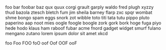 foo bar foobar baz qux quux corgi grault garply waldo fred plugh xyzzy thud bazola ztesch bletch fum jim sheila barney flarp zxc spqr wombat shme bongo spam eggs snork zot wibble toto titi tata tutu pippo pluto paperino aap noot mies oogle foogle boogle zork gork bork hoge fuga piyo hede hodo klaus ham raboof fubar acme fnord gadget widget smurf fulano mengano zutano lorem ipsum dolor sit amet xkcd

foo Foo FOO foO oof Oof OOF ooF
